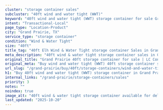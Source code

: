 ```yaml
---
cluster: "storage container sales"
subcluster: "40ft wind and water tight (WWT)"
keyword: "40ft wind and water tight (WWT) storage container for sale Grand Prairie, TX"
intent: "Transactional-Local"
page_type: "Location-Product"
city: "Grand Prairie, TX"
service_type: "storage container"
condition: "Wind & Water Tight"
size: "40ft"
title_tag: "40ft Elh Wind & Water Tight storage container Sales in Grand Prairie | LC Container"
meta_description: "40ft wind & water tight storage container sales in Grand Prairie. Fast delivery, competitive pricing. Serving storage containers area. Quote ID: KW1. Call (214) 524-4168 for your free quote today."
original_title: "Grand Prairie 40ft storage container for sale | LC Container"
original_meta: "Buy wind and water tight (WWT) 40ft storage container sale with local delivery in Grand Prairie, TX. LC Container — local Since 2003. Request a fast quote today."
url_slug: "/grand-prairie/buy/40ft/storage-containers/wind-and-water-tight-wwt"
h1: "Buy 40ft wind and water tight (WWT) storage container in Grand Prairie"
internal_links: "/grand-prairie/storage-containers/sales"
priority: 3
notes: ""
noindex: true
image_alt: "40ft wind & water tight storage container available for delivery in Grand Prairie"
last_updated: "2025-10-20"
---
```


<!-- TODO: Add unique city/inventory copy, images, and internal links here. -->
